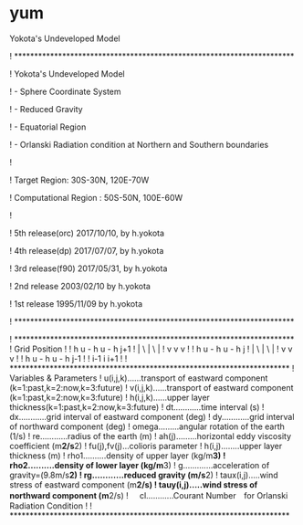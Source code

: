 # yum
Yokota's Undeveloped Model

! **********************************************************************

!  Yokota's Undeveloped Model

!  - Sphere Coordinate System

!  - Reduced Gravity

!  - Equatorial Region

!  - Orlanski Radiation condition at Northern and Southern boundaries

!

!           Target Region: 30S-30N, 120E-70W

!           Computational Region : 50S-50N, 100E-60W

!

!                              5th release(orc) 2017/10/10, by h.yokota

!                              4th release(dp) 2017/07/07, by h.yokota

!                              3rd release(f90) 2017/05/31, by h.yokota

!                              2nd release 2003/02/10 by h.yokota

!                              1st release 1995/11/09 by h.yokota

! **********************************************************************


! **********************************************************************
! Grid Position
!
!     h   u - h   u - h    j+1
!     |     \ |     \ |
!     v       v       v
!
!     h   u - h   u - h    j
!     |     \ |     \ |
!     v       v       v
!
!     h   u - h   u - h    j-1
!
!    i-1      i      i+1
!
! **********************************************************************
! Variables & Parameters
!     u(i,j,k)......transport of eastward component (k=1:past,k=2:now,k=3:future)
!     v(i,j,k)......transport of eastward component (k=1:past,k=2:now,k=3:future)
!     h(i,j,k)......upper layer thickness(k=1:past,k=2:now,k=3:future)
!     dt............time interval (s)
!     dx............grid interval of eastward component (deg)
!     dy............grid interval of northward component (deg)
!     omega.........angular rotation of the earth (1/s)
!     re............radius of the earth (m)
!     ah(j).........horizontal eddy viscosity coefficient (m**2/s**2)
!     fu(j),fv(j)...colioris parameter
!     h(i,j)........upper layer thickness (m)
!     rho1..........density of upper layer (kg/m**3)
!     rho2..........density of lower layer (kg/m**3)
!     g.............acceleration of gravity=(9.8m/s**2)
!     rg............reduced gravity  (m/s**2)
!     taux(i,j).....wind stress of eastward component (m**2/s)
!     tauy(i,j).....wind stress of northward component (m**2/s)
!     cl............Courant Number　for Orlanski Radiation Condition
!
! **********************************************************************
